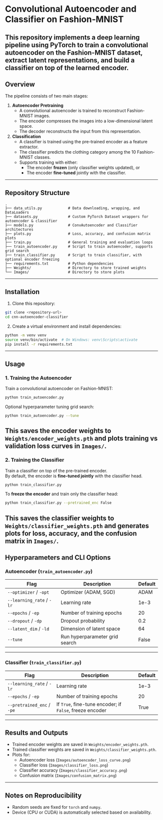 # Convolutional Autoencoder and Classifier on Fashion-MNIST
This repository implements a deep learning pipeline using PyTorch to train a convolutional autoencoder on the Fashion-MNIST dataset, extract latent representations, and build a classifier on top of the learned encoder.
---
## Overview
The pipeline consists of two main stages:
1. **Autoencoder Pretraining**
    - A convolutional autoencoder is trained to reconstruct Fashion-MNIST images.
    - The encoder compresses the images into a low-dimensional latent space.
    - The decoder reconstructs the input from this representation.
2. **Classification**
    - A classifier is trained using the pre-trained encoder as a feature extractor.
    - The classifier predicts the clothing category among the 10 Fashion-MNIST classes.
    - Supports training with either:
        - The encoder **frozen** (only classifier weights updated), or
        - The encoder **fine-tuned** jointly with the classifier.
---
## Repository Structure
```
.
├── data_utils.py            # Data downloading, wrapping, and DataLoaders
├── datasets.py              # Custom PyTorch Dataset wrappers for autoencoder & classifier
├── models.py                # ConvAutoencoder and Classifier architectures
├── plots.py                 # Loss, accuracy, and confusion matrix plots
├── train.py                 # General training and evaluation loops
├── train_autoencoder.py     # Script to train autoencoder, supports grid search
├── train_classifier.py      # Script to train classifier, with optional encoder freezing
├── requirements.txt         # Python dependencies
├── Weights/                 # Directory to store trained weights
└── Images/                  # Directory to store plots
```
---
## Installation
1. Clone this repository:
```bash
git clone <repository-url>
cd cnn-autoencoder-classifier
```
2. Create a virtual environment and install dependencies:
```bash
python -m venv venv
source venv/bin/activate  # On Windows: venv\Scripts\activate
pip install -r requirements.txt
```
---
## Usage
### 1. Training the Autoencoder
Train a convolutional autoencoder on Fashion-MNIST:
```bash
python train_autoencoder.py
```
Optional hyperparameter tuning grid search:
```bash
python train_autoencoder.py --tune
```
This saves the encoder weights to `Weights/encoder_weights.pth` and plots training vs validation loss curves in `Images/`.
---
### 2. Training the Classifier
Train a classifier on top of the pre-trained encoder.  
By default, the encoder is **fine-tuned jointly** with the classifier head.
```bash
python train_classifier.py
```
To **freeze the encoder** and train only the classifier head:
```bash
python train_classifier.py --pretrained_enc False
```
This saves the classifier weights to `Weights/classifier_weights.pth` and generates plots for loss, accuracy, and the confusion matrix in `Images/`.
---
## Hyperparameters and CLI Options
### Autoencoder (`train_autoencoder.py`)
| Flag             | Description                             | Default |
|-------------------|----------------------------------------|---------|
| `--optimizer` / `-opt` | Optimizer (ADAM, SGD)             | ADAM    |
| `--learning_rate` / `-lr` | Learning rate                 | 1e-3    |
| `--epochs` / `-ep`      | Number of training epochs       | 20      |
| `--dropout` / `-dp`     | Dropout probability            | 0.2     |
| `--latent_dim` / `-ld`  | Dimension of latent space      | 64      |
| `--tune`                | Run hyperparameter grid search | False   |
---
### Classifier (`train_classifier.py`)
| Flag             | Description                             | Default |
|-------------------|----------------------------------------|---------|
| `--learning_rate` / `-lr` | Learning rate                 | 1e-3    |
| `--epochs` / `-ep`      | Number of training epochs       | 20      |
| `--pretrained_enc` / `-pe` | If `True`, fine-tune encoder; if `False`, freeze encoder | True |
---
## Results and Outputs
- Trained encoder weights are saved in `Weights/encoder_weights.pth`.
- Trained classifier weights are saved in `Weights/classifier_weights.pth`.
- Plots for:
    - Autoencoder loss (`Images/autoencoder_loss_curve.png`)
    - Classifier loss (`Images/classifier_loss.png`)
    - Classifier accuracy (`Images/classifier_accuracy.png`)
    - Confusion matrix (`Images/confusion_matrix.png`)
---
## Notes on Reproducibility
- Random seeds are fixed for `torch` and `numpy`.
- Device (CPU or CUDA) is automatically selected based on availability.